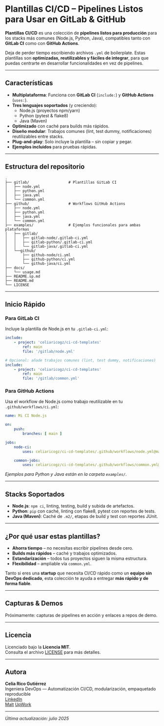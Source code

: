 # Plantillas CI/CD – Pipelines Listos para Usar en GitLab & GitHub

**Plantillas CI/CD** es una colección de **pipelines listos para producción** para los stacks más comunes (Node.js, Python, Java), compatibles tanto con **GitLab CI** como con **GitHub Actions**.

Deja de perder tiempo escribiendo archivos `.yml` de boilerplate. Estas plantillas son **optimizadas, reutilizables y fáciles de integrar**, para que puedas centrarte en desarrollar funcionalidades en vez de pipelines.

---

## Características

- **Multiplataforma**: Funciona con **GitLab CI** (`include:`) y **GitHub Actions** (`uses:`).
- **Tres lenguajes soportados** (y creciendo):  
    - Node.js (proyectos npm/yarn)  
    - Python (pytest & flake8)  
    - Java (Maven)
- **Optimizado** con caché para builds más rápidos.
- **Diseño modular**: Trabajos comunes (lint, test dummy, notificaciones) reutilizables entre stacks.
- **Plug-and-play**: Solo incluye la plantilla – sin copiar y pegar.
- **Ejemplos incluidos** para pruebas rápidas.

---

## Estructura del repositorio

```
.
├── gitlab/                  # Plantillas GitLab CI
│   ├── node.yml
│   ├── python.yml
│   ├── java.yml
│   └── common.yml
├── github/                  # Workflows GitHub Actions
│   ├── node.yml
│   ├── python.yml
│   ├── java.yml
│   └── common.yml
├── examples/                # Ejemplos funcionales para ambas plataformas
│   ├── gitlab/
│   │   ├── gitlab-node/.gitlab-ci.yml
│   │   ├── gitlab-python/.gitlab-ci.yml
│   │   └── gitlab-java/.gitlab-ci.yml
│   └──github/
│       ├── github-node/ci.yml
│       ├── github-python/ci.yml
│       └── github-java/ci.yml
├── docs/
│   └── usage.md
├── README.sp.md
├── README.md
└── LICENSE
```

---

## Inicio Rápido

### **Para GitLab CI**

Incluye la plantilla de Node.js en tu `.gitlab-ci.yml`:

```yaml
include:
    - project: 'celiaricogz/ci-cd-templates'
        ref: main
        file: '/gitlab/node.yml'

# Opcional: añade trabajos comunes (lint, test dummy, notificaciones)
include:
    - project: 'celiaricogz/ci-cd-templates'
        ref: main
        file: '/gitlab/common.yml'
```

### **Para GitHub Actions**

Usa el workflow de Node.js como trabajo reutilizable en tu `.github/workflows/ci.yml`:

```yaml
name: Mi CI Node.js

on:
    push:
        branches: [ main ]

jobs:
    node-ci:
        uses: celiaricogz/ci-cd-templates/.github/workflows/node.yml@main

    common-jobs:
        uses: celiaricogz/ci-cd-templates/.github/workflows/common.yml@main
```

*Ejemplos para Python y Java están en la carpeta `examples/`.*

---

## Stacks Soportados

- **Node.js**: `npm ci`, linting, testing, build y subida de artefactos.
- **Python**: `pip` con caché, linting con flake8, pytest con reportes de tests.
- **Java (Maven)**: Caché de `.m2/`, etapas de build y test con reportes JUnit.

---

## ¿Por qué usar estas plantillas?

- **Ahorra tiempo** – no necesitas escribir pipelines desde cero.
- **Builds más rápidos** – caché y trabajos optimizados.
- **Estandarización** – todos tus proyectos siguen la misma estructura.
- **Flexibilidad** – ampliable vía `common.yml`.

Tanto si eres una **startup** que necesita CI/CD rápido como un **equipo sin DevOps dedicado**, esta colección te ayuda a entregar **más rápido y de forma fiable**.

---

## Capturas & Demos

Próximamente: capturas de pipelines en acción y enlaces a repos de demo.

---

## Licencia

Licenciado bajo la **Licencia MIT**.  
Consulta el archivo [LICENSE](LICENSE) para más detalles.

---

## Autora

**Celia Rico Gutiérrez**  
Ingeniera DevOps — Automatización CI/CD, modularización, empaquetado reproducible  
[LinkedIn](https://www.linkedin.com/in/celiaricogutierrez)  
[Malt](https://www.malt.es/profile/celiaricogutierrez)
[UpWork](https://www.upwork.com/freelancers/~01898dfb872ff48b7a?mp_source=share)

---

_Última actualización: julio 2025_
